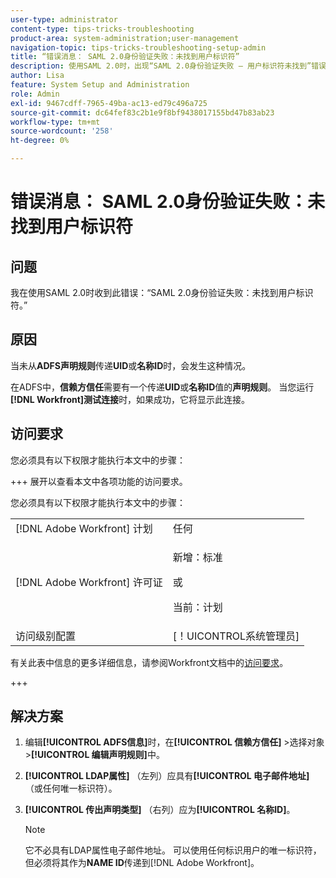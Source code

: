 ```yaml
---
user-type: administrator
content-type: tips-tricks-troubleshooting
product-area: system-administration;user-management
navigation-topic: tips-tricks-troubleshooting-setup-admin
title: “错误消息： SAML 2.0身份验证失败：未找到用户标识符”
description: 使用SAML 2.0时，出现“SAML 2.0身份验证失败 — 用户标识符未找到”错误，表示未从ADFS声明规则传递UID或名称ID。
author: Lisa
feature: System Setup and Administration
role: Admin
exl-id: 9467cdff-7965-49ba-ac13-ed79c496a725
source-git-commit: dc64fef83c2b1e9f8bf9438017155bd47b83ab23
workflow-type: tm+mt
source-wordcount: '258'
ht-degree: 0%

---
```


# 错误消息： SAML 2.0身份验证失败：未找到用户标识符

## 问题

我在使用SAML 2.0时收到此错误：“SAML 2.0身份验证失败：未找到用户标识符。”

## 原因

当未从&#x200B;**ADFS声明规则**&#x200B;传递&#x200B;**UID**&#x200B;或&#x200B;**名称ID**&#x200B;时，会发生这种情况。

在ADFS中，**信赖方信任**&#x200B;需要有一个传递&#x200B;**UID**&#x200B;或&#x200B;**名称ID**&#x200B;值的&#x200B;**声明规则**。 当您运行&#x200B;**[!DNL Workfront]测试连接**&#x200B;时，如果成功，它将显示此连接。

## 访问要求

您必须具有以下权限才能执行本文中的步骤：

+++ 展开以查看本文中各项功能的访问要求。

您必须具有以下权限才能执行本文中的步骤：

<table style="table-layout:auto"> 
 <col> 
 <col> 
 <tbody> 
  <tr> 
   <td role="rowheader">[!DNL Adobe Workfront] 计划</td> 
   <td>任何</td> 
  </tr> 
  <tr> 
   <td role="rowheader">[!DNL Adobe Workfront] 许可证</td> 
   <td>
   <p>新增：标准</p>
   <p>或</p>
   <p>当前：计划</p></td> 
  </tr> 
  <tr> 
   <td role="rowheader">访问级别配置</td> 
   <td>[！UICONTROL系统管理员]</td> 
  </tr> 
 </tbody> 
</table>

有关此表中信息的更多详细信息，请参阅Workfront文档中的[访问要求](/help/quicksilver/administration-and-setup/add-users/access-levels-and-object-permissions/access-level-requirements-in-documentation.md)。

+++

## 解决方案

1. 编辑&#x200B;**[!UICONTROL ADFS信息]**&#x200B;时，在&#x200B;**[!UICONTROL 信赖方信任]** >选择对象>**[!UICONTROL 编辑声明规则]**&#x200B;中。

1. **[!UICONTROL LDAP属性]** （左列）应具有&#x200B;**[!UICONTROL 电子邮件地址]** （或任何唯一标识符）。

1. **[!UICONTROL 传出声明类型]** （右列）应为&#x200B;**[!UICONTROL 名称ID]**。

   >[!NOTE]
   >
   >它不必具有LDAP属性电子邮件地址。 可以使用任何标识用户的唯一标识符，但必须将其作为&#x200B;**NAME ID**&#x200B;传递到[!DNL Adobe Workfront]。
